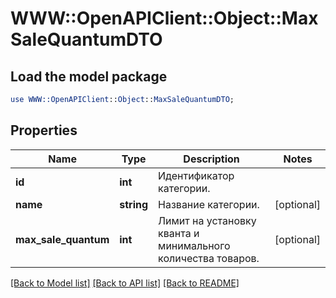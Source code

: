 # WWW::OpenAPIClient::Object::MaxSaleQuantumDTO

## Load the model package
```perl
use WWW::OpenAPIClient::Object::MaxSaleQuantumDTO;
```

## Properties
Name | Type | Description | Notes
------------ | ------------- | ------------- | -------------
**id** | **int** | Идентификатор категории. | 
**name** | **string** | Название категории. | [optional] 
**max_sale_quantum** | **int** | Лимит на установку кванта и минимального количества товаров. | [optional] 

[[Back to Model list]](../README.md#documentation-for-models) [[Back to API list]](../README.md#documentation-for-api-endpoints) [[Back to README]](../README.md)


